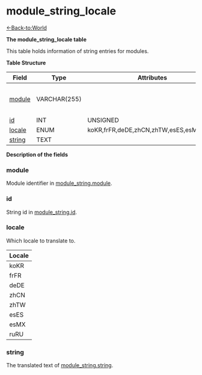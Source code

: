# module_string_locale

[<-Back-to:World](database-world)

**The module_string_locale table**

This table holds information of string entries for modules.

**Table Structure**

| Field             | Type         | Attributes                              | Key | Null | Default | Extra | Comment                      |
| ----------------- | ------------ | --------------------------------------- | --- | ---- | ------- | ----- | ---------------------------- |
| [module](#module) | VARCHAR(255) |                                         | PRI | NO   |         |       | module dir name, eg mod-cfbg |
| [id](#id)         | INT          | UNSIGNED                                | PRI | NO   |         |       |                              |
| [locale](#locale) | ENUM         | koKR,frFR,deDE,zhCN,zhTW,esES,esMX,ruRU | PRI | NO   |         |       |                              |
| [string](#string) | TEXT         |                                         |     | NO   |         |       |                              |

**Description of the fields**

### module

Module identifier in [module_string.module](module-string#module).

### id

String id in [module_string.id](module-string#id).

### locale

Which locale to translate to.

| Locale |
| ------ |
| koKR   |
| frFR   |
| deDE   |
| zhCN   |
| zhTW   |
| esES   |
| esMX   |
| ruRU   |

### string

The translated text of [module_string.string](module-string#string).
